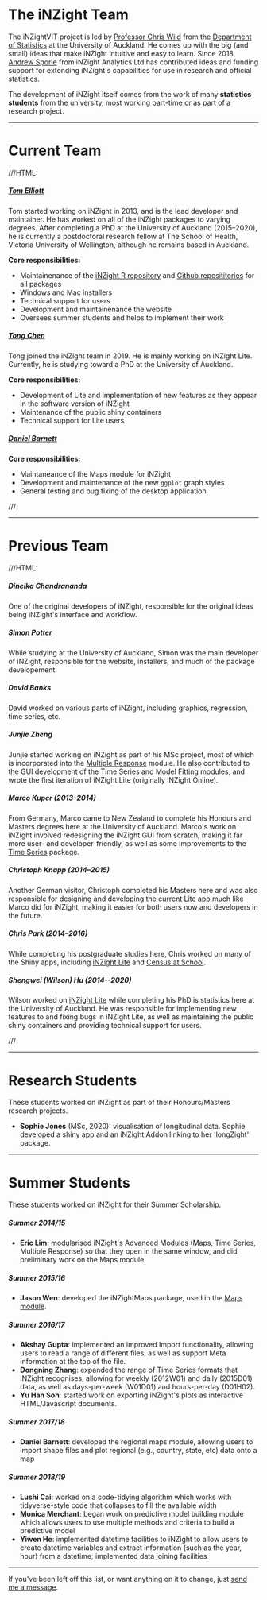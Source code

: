# The iNZight Team

The iNZightVIT project is led by [Professor Chris Wild](https://www.stat.auckland.ac.nz/~wild/)
from the [Department of Statistics](https://www.stat.auckland.ac.nz) at the University of Auckland. He comes up with the big (and small) ideas that make iNZight intuitive and easy to learn. Since 2018, [Andrew Sporle](https://unidirectory.auckland.ac.nz/profile/a-sporle) from iNZight Analytics Ltd has contributed ideas and funding support for extending iNZight's capabilities for use in research and official statistics.


The development of iNZight itself comes from the work of many __statistics students__ from the university, most working part-time or as part of a research project.

***
# Current Team

///HTML:
<div class="row">
  <div class="col-md-6">
    <h5><a href="http://tomelliott.co.nz">Tom Elliott</a></h5>
    <p>
      Tom started working on iNZight in 2013, and is the lead developer and maintainer.
      He has worked on all of the iNZight packages to varying degrees.
      After completing a PhD at the University of Auckland (2015&ndash;2020), he is currently a postdoctoral research fellow at The School of Health, Victoria University of Wellington, although he remains based in Auckland.
    </p>
    <p><strong>Core responsibilities:</strong></p>
    <ul>
      <li>Maintainenance of the <a href="http://r.docker.stat.auckland.ac.nz/R">iNZight R repository</a>
        and <a href="https://github.com/iNZightVIT">Github reposititories</a> for all packages</li>
      <li>Windows and Mac installers</li>
      <li>Technical support for users</li>
      <li>Development and maintainenance the website</li>
      <li>Oversees summer students and helps to implement their work</li>
    </ul>
  </div>

  <div class="col-md-6">
    <h5><a href="https://unidirectory.auckland.ac.nz/profile/tche929">Tong Chen</a></h5>
    <p>
      Tong joined the iNZight team in 2019. He is mainly working on iNZight Lite. Currently, he is studying toward a PhD at the University of Auckland.
    </p>
    <p><strong>Core responsibilities:</strong></p>
    <ul>
      <li>Development of Lite and implementation of new features as they appear in the software version of iNZight</li>
      <li>Maintenance of the public shiny containers</li>
      <li>Technical support for Lite users</li>
    </ul>
  </div>
</div>

<div class="row">
  <div class="col-md-6">
    <h5><a href="">Daniel Barnett</a></h5>
    <p><strong>Core responsibilities:</strong></p>
    <ul>
      <li>Maintaneance of the Maps module for iNZight</li>
      <li>Development and maintenance of the new <code>ggplot</code> graph styles
      <li>General testing and bug fixing of the desktop application</li>
    </ul>
  </div>
</div>
///


***
# Previous Team

///HTML:
<div class="row">
  <div class="col-md-4">
    <h5><strong>Dineika Chandrananda</strong></h5>
    <p>
      One of the original developers of iNZight, responsible for the original ideas being iNZight's interface
      and workflow.
    </p>
  </div>
  <div class="col-md-4">
    <h5><strong><a href="http://sjp.co.nz">Simon Potter</a></strong></h5>
    <p>
      While studying at the University of Auckland, Simon was the main developer of iNZight,
      responsible for the website, installers, and much of the package developement.
    </p>
  </div>
  <div class="col-md-4">
    <h5><strong>David Banks</strong></h5>
    <p>
      David worked on various parts of iNZight, including graphics, regression, time series, etc.
    </p>
  </div>
</div>
<div class="row">
  <div class="col-md-5 col-md-push-1">
    <h5><strong>Junjie Zheng</strong></h5>
    <p>
      Junjie started working on iNZight as part of his MSc project,
      most of which is incorporated into the
      <a href="https://github.com/iNZightVIT/iNZightMR">Multiple Response</a> module.
      He also contributed to the GUI development of the Time Series and Model Fitting modules,
      and wrote the first iteration of iNZight Lite (originally iNZight Online).
    </p>
  </div>
  <div class="col-md-5 col-md-push-1">
    <h5><strong>Marco Kuper</strong> (2013&ndash;2014)</h5>
    <p>
      From Germany, Marco came to New Zealand to complete his Honours and Masters degrees here at the University of Auckland. Marco's work on iNZight involved redesigning the iNZight GUI from scratch, making it far more user- and developer-friendly, as well as some improvements to the
      <a href="https://github.com/iNZightVIT/iNZightTS">Time Series</a> package.
    </p>
  </div>
</div>
<div class="row">
  <div class="col-md-4">
    <h5><strong>Christoph Knapp</strong> (2014&ndash;2015)</h5>
    <p>
      Another German visitor, Christoph completed his Masters here and was also responsible for designing and
      developing the <a href="http://lite.docker.stat.auckland.ac.nz">current Lite app</a> much like Marco did for iNZight, making it easier for both users now and developers in the future.
    </p>
  </div>
  <div class="col-md-4">
    <h5><strong>Chris Park</strong> (2014&ndash;2016)</h5>
    <p>
      While completing his postgraduate studies here, Chris worked on many of the Shiny apps,
      including <a href="http://lite.docker.stat.auckland.ac.nz">iNZight Lite</a> and
      <a href="http://cas.docker.stat.auckland.ac.nz">Census at School</a>.
    </p>
  </div>

  <div class="col-md-4">
    <h5><strong>Shengwei (Wilson) Hu</strong> (2014--2020)</h5>
    <p>
      Wilson worked on <a href="http://lite.docker.stat.auckland.ac.nz">iNZight Lite</a> while completing his PhD is statistics here at the University of Auckland. He was responsible for implementing new features to and fixing bugs in iNZight Lite, as well as maintaining the public shiny containers and providing technical support for users.
    </p>
  </div>
</div>
///

***
# Research Students

These students worked on iNZight as part of their Honours/Masters research projects.

- __Sophie Jones__ (MSc, 2020): visualisation of longitudinal data. Sophie developed a shiny app and an iNZight Addon linking to her 'longZight' package.

***
# Summer Students

These students worked on iNZight for their Summer Scholarship.

##### Summer 2014/15

- __Eric Lim__: modularised iNZight's Advanced Modules (Maps, Time Series, Multiple Response)
  so that they open in the same window, and did preliminary work on the Maps module.

##### Summer 2015/16

- __Jason Wen__: developed the iNZightMaps package, used in the [Maps module](../../user_guides/add_ons/?topic=maps).

##### Summer 2016/17

- __Akshay Gupta__: implemented an improved Import functionality, allowing users to read a range of different files, as well as support Meta information at the top of the file.
- __Dongning Zhang__: expanded the range of Time Series formats that iNZight recognises, allowing for weekly (2012W01) and daily (2015D01) data, as well as days-per-week (W01D01) and hours-per-day (D01H02).
- __Yu Han Soh__: started work on exporting iNZight's plots as interactive HTML/Javascript documents.

##### Summer 2017/18

- __Daniel Barnett__: developed the regional maps module, allowing users to import shape files and plot regional (e.g., country, state, etc) data onto a map

##### Summer 2018/19

- __Lushi Cai__: worked on a code-tidying algorithm which works with tidyverse-style code that collapses to fill the available width
- __Monica Merchant__: began work on predictive model building module which allows users to use multiple methods and criteria to build a predictive model
- __Yiwen He__: implemented datetime facilities to iNZight to allow users to create datetime variables and extract information (such as the year, hour) from a datetime; implemented data joining facilities


***

If you've been left off this list, or want anything on it to change, just <a href="mailto:inzight_support@stat.auckland.ac.nz?subject=Change my iNZight Team information">send me a message</a>.

